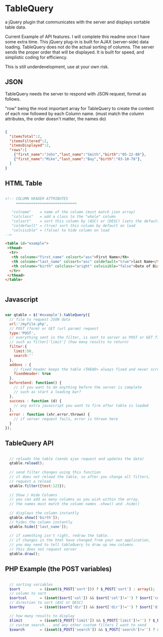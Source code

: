 TableQuery
==========

a jQuery plugin that communicates with the server and displays sortable table data.


Current Example of API features. I will complete this readme once I have some extra time. 
This jQuery plug-in is built for AJAX (server-side) data loading. 
TableQuery does not do the actual sorting of columns. The server sends the proper order that will be displayed. 
It is built for speed, and simplistic coding for efficiency.

This is still underdevelopment, use at your own risk.

JSON
--
TableQuery needs the server to respond with JSON request, format as follows.

"row" being the most important array for TableQuery to create the content of each row
followed by each Column name. (must match the column attributes, the order doesn't matter, the names do)

```json

{
  "itemsTotal":2,
  "itemsFiltered":2,
  "itemsDisplayed":2,
  "rows":[
    {"first_name":"John","last_name":"Smith","birth":"05-22-88"},
    {"first_name":"Mike","last_name":"Bay","birth":"03-10-78"}, 
  ]
}

```

HTML Table
--

```html

<!-- COLUMN HEADER ATTRIBUTES
     ============================

   "colname"    = name of the column (must match json array)
   "colclass"   = add a class to the "whole" column
   "colsort"    = sort this column by (ASC) or (DESC) [sets the default sortby] or (false) disable sorting
   "coldefault" = (true) sort this column by default on load
   "colvisible" = (false) to hide column on load
-->

<table id="example">
 <thead>
  <tr>
   <th colname="first_name" colsort="asc">First Name</th>
   <th colname="last_name" colsort="asc" coldefault="true">last Name</th>
   <th colname="birth" colclass="aright" colvisible="false">Date of Birth</th>
  </tr>
 </thead>
</table>
      
```

Javascript
--

```javascript

var qtable = $('#example').tableQuery({
  // file to request JSON data
  url:'/myfile.php',
  // POST (form) or GET (url param) request
  type:'POST',
  // everything sent in the filter, is sent to server as POST or GET filter[] array
  // such as filter['limit'] (how many results to return) 
  filter:{
    limit:50,
    search:''
  },
  addons : {
    // fixed header keeps the table <THEAD> always fixed and never scrolls off screen
    fixedHeader: true
  },
  beforeSend: function() {
    // if you want to do anything before the server is complete
    // such as start a loading bar?
  },
  success : function (d) {
    // any extra javascript you want to fire after table is loaded
  },
  error : function (xhr,error,thrown) {
    // if server request fails, error is thrown here
  }
});

  ```
  
  
TableQuery API
---
```javascript

  // reloads the table (sends ajax request and updates the data)
  qtable.reload();
  
  // send filter changes using this function
  // it does not reload the table, so after you change all filters,
  // request a reload
  qtable.filter({test:123});
  
  // Show / Hide Columns
  // you can add as many columns as you wish within the array,
  // the names must match the column names .show() and .hide() 
  
  // displays the column instantly
  qtable.show(['birth']);
  // hides the column instantly
  qtable.hide(['last_name']);
  
  // if something isn't right, redraw the table. 
  // if changes in the html have changed from your own application,
  // you may need to tell tableQuery to draw up new columns
  // this does not request server
  qtable.draw();

```


PHP Example (the POST variables) 
---
```PHP

  // sorting variables
  $sort         = (isset($_POST['sort'])) ? $_POST['sort'] : array();
  // column to sort
  $sortcol      = (isset($sort['col']) && $sort['col']!='') ? $sort['col'] : '';
  // direction to sort (ASC or DESC)
  $sortby       = (isset($sort['dir']) && $sort['dir']!='') ? $sort['dir'] : 'asc';

  // how many results to display
  $limit        = (isset($_POST['limit']) && $_POST['limit']!='') ? $_POST['limit'] : 10;
  // custom search... and any other custom filters I want to send
  $search       = (isset($_POST['search']) && $_POST['search']!='') ? strtolower($_POST['search']) : '';

```
  
  
